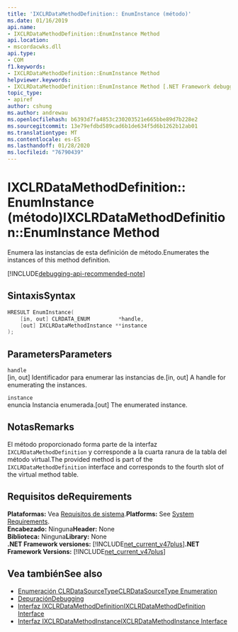 ```yaml
---
title: 'IXCLRDataMethodDefinition:: EnumInstance (método)'
ms.date: 01/16/2019
api.name:
- IXCLRDataMethodDefinition::EnumInstance Method
api.location:
- mscordacwks.dll
api.type:
- COM
f1.keywords:
- IXCLRDataMethodDefinition::EnumInstance Method
helpviewer.keywords:
- IXCLRDataMethodDefinition::EnumInstance Method [.NET Framework debugging]
topic_type:
- apiref
author: cshung
ms.author: andrewau
ms.openlocfilehash: b6393d7fa4853c230203521e665bbe89d7b228e2
ms.sourcegitcommit: 13e79efdbd589cad6b1de634f5d6b1262b12ab01
ms.translationtype: MT
ms.contentlocale: es-ES
ms.lasthandoff: 01/28/2020
ms.locfileid: "76790439"
---
```

# <a name="ixclrdatamethoddefinitionenuminstance-method"></a><span data-ttu-id="6ca57-102">IXCLRDataMethodDefinition:: EnumInstance (método)</span><span class="sxs-lookup"><span data-stu-id="6ca57-102">IXCLRDataMethodDefinition::EnumInstance Method</span></span>

<span data-ttu-id="6ca57-103">Enumera las instancias de esta definición de método.</span><span class="sxs-lookup"><span data-stu-id="6ca57-103">Enumerates the instances of this method definition.</span></span>

[!INCLUDE[debugging-api-recommended-note](../../../../includes/debugging-api-recommended-note.md)]

## <a name="syntax"></a><span data-ttu-id="6ca57-104">Sintaxis</span><span class="sxs-lookup"><span data-stu-id="6ca57-104">Syntax</span></span>

```cpp
HRESULT EnumInstance(
    [in, out] CLRDATA_ENUM         *handle,
    [out] IXCLRDataMethodInstance **instance
);
```

## <a name="parameters"></a><span data-ttu-id="6ca57-105">Parameters</span><span class="sxs-lookup"><span data-stu-id="6ca57-105">Parameters</span></span>

`handle`\
<span data-ttu-id="6ca57-106">[in, out] Identificador para enumerar las instancias de.</span><span class="sxs-lookup"><span data-stu-id="6ca57-106">[in, out] A handle for enumerating the instances.</span></span>

`instance`\
<span data-ttu-id="6ca57-107">enuncia Instancia enumerada.</span><span class="sxs-lookup"><span data-stu-id="6ca57-107">[out] The enumerated instance.</span></span>

## <a name="remarks"></a><span data-ttu-id="6ca57-108">Notas</span><span class="sxs-lookup"><span data-stu-id="6ca57-108">Remarks</span></span>

<span data-ttu-id="6ca57-109">El método proporcionado forma parte de la interfaz `IXCLRDataMethodDefinition` y corresponde a la cuarta ranura de la tabla del método virtual.</span><span class="sxs-lookup"><span data-stu-id="6ca57-109">The provided method is part of the `IXCLRDataMethodDefinition` interface and corresponds to the fourth slot of the virtual method table.</span></span>

## <a name="requirements"></a><span data-ttu-id="6ca57-110">Requisitos de</span><span class="sxs-lookup"><span data-stu-id="6ca57-110">Requirements</span></span>

<span data-ttu-id="6ca57-111">**Plataformas:** Vea [Requisitos de sistema](../../../../docs/framework/get-started/system-requirements.md).</span><span class="sxs-lookup"><span data-stu-id="6ca57-111">**Platforms:** See [System Requirements](../../../../docs/framework/get-started/system-requirements.md).</span></span>  
<span data-ttu-id="6ca57-112">**Encabezado:** Ninguna</span><span class="sxs-lookup"><span data-stu-id="6ca57-112">**Header:** None</span></span>  
<span data-ttu-id="6ca57-113">**Biblioteca:** Ninguna</span><span class="sxs-lookup"><span data-stu-id="6ca57-113">**Library:** None</span></span>  
<span data-ttu-id="6ca57-114">**.NET Framework versiones:** [!INCLUDE[net_current_v47plus](../../../../includes/net-current-v47plus.md)]</span><span class="sxs-lookup"><span data-stu-id="6ca57-114">**.NET Framework Versions:** [!INCLUDE[net_current_v47plus](../../../../includes/net-current-v47plus.md)]</span></span>  

## <a name="see-also"></a><span data-ttu-id="6ca57-115">Vea también</span><span class="sxs-lookup"><span data-stu-id="6ca57-115">See also</span></span>

- [<span data-ttu-id="6ca57-116">Enumeración CLRDataSourceType</span><span class="sxs-lookup"><span data-stu-id="6ca57-116">CLRDataSourceType Enumeration</span></span>](clrdatasourcetype-enumeration.md)
- [<span data-ttu-id="6ca57-117">Depuración</span><span class="sxs-lookup"><span data-stu-id="6ca57-117">Debugging</span></span>](index.md)
- [<span data-ttu-id="6ca57-118">Interfaz IXCLRDataMethodDefinition</span><span class="sxs-lookup"><span data-stu-id="6ca57-118">IXCLRDataMethodDefinition Interface</span></span>](ixclrdatamethoddefinition-interface.md)
- [<span data-ttu-id="6ca57-119">Interfaz IXCLRDataMethodInstance</span><span class="sxs-lookup"><span data-stu-id="6ca57-119">IXCLRDataMethodInstance Interface</span></span>](ixclrdatamethodinstance-interface.md)
